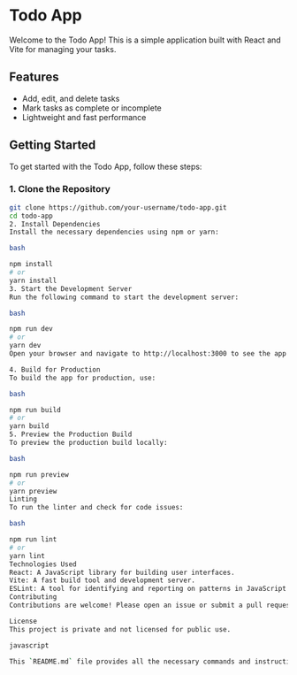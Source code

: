 # Todo App

Welcome to the Todo App! This is a simple application built with React and Vite for managing your tasks.

## Features

- Add, edit, and delete tasks
- Mark tasks as complete or incomplete
- Lightweight and fast performance

## Getting Started

To get started with the Todo App, follow these steps:

### 1. Clone the Repository

```bash
git clone https://github.com/your-username/todo-app.git
cd todo-app
2. Install Dependencies
Install the necessary dependencies using npm or yarn:

bash

npm install
# or
yarn install
3. Start the Development Server
Run the following command to start the development server:

bash

npm run dev
# or
yarn dev
Open your browser and navigate to http://localhost:3000 to see the app in action.

4. Build for Production
To build the app for production, use:

bash

npm run build
# or
yarn build
5. Preview the Production Build
To preview the production build locally:

bash

npm run preview
# or
yarn preview
Linting
To run the linter and check for code issues:

bash

npm run lint
# or
yarn lint
Technologies Used
React: A JavaScript library for building user interfaces.
Vite: A fast build tool and development server.
ESLint: A tool for identifying and reporting on patterns in JavaScript.
Contributing
Contributions are welcome! Please open an issue or submit a pull request if you have any improvements or bug fixes.

License
This project is private and not licensed for public use.

javascript

This `README.md` file provides all the necessary commands and instructions for getting star
